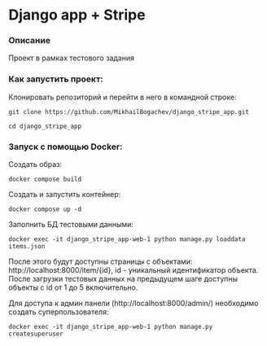# Django app + Stripe
### Описание
Проект в рамках тестового задания
### Как запустить проект:

Клонировать репозиторий и перейти в него в командной строке:

```
git clone https://github.com/MikhailBogachev/django_stripe_app.git
```

```
cd django_stripe_app
```

### Запуск с помощью Docker:

Создать образ:

```
docker compose build
```

Создать и запустить контейнер:

```
docker compose up -d
```

Заполнить БД тестовыми данными:

```
docker exec -it django_stripe_app-web-1 python manage.py loaddata items.json
```

После этого будут доступны страницы с объектами: http://localhost:8000/item/{id},
  id - уникальный идентификатор объекта. После загрузки тестовых данных на предыдущем шаге доступны объекты с id от 1 до 5 включительно.

Для доступа к админ панели (http://localhost:8000/admin/) необходимо создать суперпользователя:

```
docker exec -it django_stripe_app-web-1 python manage.py createsuperuser
```
